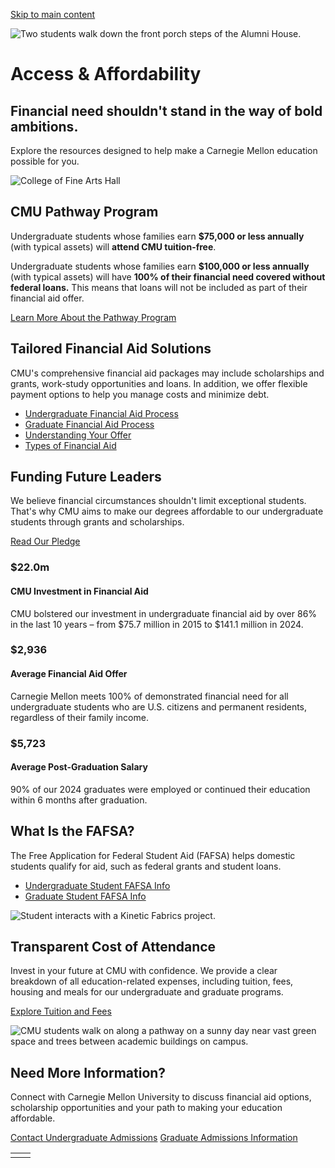 [Skip to main content](https://www.cmu.edu/student-admission/access-affordability#main-content)

![Two students walk down the front porch steps of the Alumni House.](https://www.cmu.edu/sites/default/files/styles/large_hero_1920x1080/public/2025-06/250416B_Senior_Open_House142_Hero%201600x900.png.webp?itok=zgdHE762)

# Access & Affordability

## Financial need shouldn't stand in the way of bold ambitions.

Explore the resources designed to help make a Carnegie Mellon education possible for you.

![College of Fine Arts Hall](https://www.cmu.edu/sites/default/files/styles/large_box_800_x_600/public/2025-06/MC-200609A-campus-architecture-kl002_1_Hero%201600x900.png.webp?itok=XqCpNDRh)

## CMU Pathway Program

Undergraduate students whose families earn **$75,000 or less annually** (with typical assets) will **attend CMU tuition-free**.

Undergraduate students whose families earn **$100,000 or less annually** (with typical assets) will have **100% of their financial need covered without federal loans.** This means that loans will not be included as part of their financial aid offer.

[Learn More About the Pathway Program](https://www.cmu.edu/sfs/cost-and-affordability/pathway-program/index.html)

## Tailored Financial Aid Solutions

CMU's comprehensive financial aid packages may include scholarships and grants, work-study opportunities and loans. In addition, we offer flexible payment options to help you manage costs and minimize debt.

- [Undergraduate Financial Aid Process](https://www.cmu.edu/sfs/financial-aid/undergraduate/index.html)
- [Graduate Financial Aid Process](https://www.cmu.edu/sfs/financial-aid/graduate/index.html)
- [Understanding Your Offer](https://www.cmu.edu/sfs/financial-aid/your-offer/index.html)
- [Types of Financial Aid](https://www.cmu.edu/sfs/financial-aid/types/index.html)

## Funding Future Leaders

We believe financial circumstances shouldn't limit exceptional students. That's why CMU aims to make our degrees affordable to our undergraduate students through grants and scholarships.

[Read Our Pledge](https://makepossible.cmu.edu/impact-stories/closing-the-gap/)

### $22.0m

#### CMU Investment in Financial Aid

CMU bolstered our investment in undergraduate financial aid by over 86% in the last 10 years – from $75.7 million in 2015 to $141.1 million in 2024.

### $2,936

#### Average Financial Aid Offer

Carnegie Mellon meets 100% of demonstrated financial need for all undergraduate students who are U.S. citizens and permanent residents, regardless of their family income.

### $5,723

#### Average Post-Graduation Salary

90% of our 2024 graduates were employed or continued their education within 6 months after graduation.

## What Is the FAFSA?

The Free Application for Federal Student Aid (FAFSA) helps domestic students qualify for aid, such as federal grants and student loans.

- [Undergraduate Student FAFSA Info](https://www.cmu.edu/sfs/financial-aid/fafsa-cssprofile.html)
- [Graduate Student FAFSA Info](https://www.cmu.edu/sfs/financial-aid/graduate/fafsa.html)

![Student interacts with a Kinetic Fabrics project.](https://www.cmu.edu/sites/default/files/styles/large_box_800_x_600/public/2025-06/250430A_Meet_Me_IDeATe_JC_1447_Feature%20Panel.png.webp?itok=zR6PBDpF)

## Transparent Cost of Attendance

Invest in your future at CMU with confidence. We provide a clear breakdown of all education-related expenses, including tuition, fees, housing and meals for our undergraduate and graduate programs.

[Explore Tuition and Fees](https://www.cmu.edu/sfs/tuition/index.html)

![CMU students walk on along a pathway on a sunny day near vast green space and trees between academic buildings on campus.](https://www.cmu.edu/sites/default/files/styles/large_banner_1600x900/public/2025-05/student-admission-students-campus-green-space.jpg.webp?itok=4pGznThF)

## Need More Information?

Connect with Carnegie Mellon University to discuss financial aid options, scholarship opportunities and your path to making your education affordable.

[Contact Undergraduate Admissions](https://www.cmu.edu/admission/contact-us) [Graduate Admissions Information](https://www.cmu.edu/graduate/prospective/index.html)

|     |     |
| --- | --- |
|  |  |
